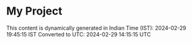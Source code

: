 # My Project

This content is dynamically generated in Indian Time (IST): 2024-02-29 19:45:15 IST
Converted to UTC: 2024-02-29 14:15:15 UTC
